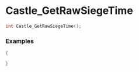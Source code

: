 # Castle_GetRawSiegeTime

```cpp - C++
int Castle_GetRawSiegeTime();
```

### Examples
```cpp - C++
{

}
```
